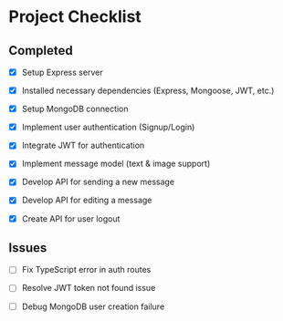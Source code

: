 # Project Checklist

## Completed

- [x] Setup Express server
- [x] Installed necessary dependencies (Express, Mongoose, JWT, etc.)
- [x] Setup MongoDB connection
- [x] Implement user authentication (Signup/Login)
- [x] Integrate JWT for authentication
- [x] Implement message model (text & image support)
- [x] Develop API for sending a new message
- [x] Develop API for editing a message
- [x] Create API for user logout



## Issues

- [ ] Fix TypeScript error in auth routes
- [ ] Resolve JWT token not found issue
- [ ] Debug MongoDB user creation failure

